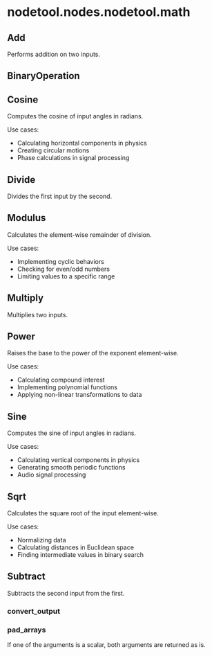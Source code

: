# nodetool.nodes.nodetool.math

## Add

Performs addition on two inputs.

## BinaryOperation

## Cosine

Computes the cosine of input angles in radians.

Use cases:
- Calculating horizontal components in physics
- Creating circular motions
- Phase calculations in signal processing

## Divide

Divides the first input by the second.

## Modulus

Calculates the element-wise remainder of division.

Use cases:
- Implementing cyclic behaviors
- Checking for even/odd numbers
- Limiting values to a specific range

## Multiply

Multiplies two inputs.

## Power

Raises the base to the power of the exponent element-wise.

Use cases:
- Calculating compound interest
- Implementing polynomial functions
- Applying non-linear transformations to data

## Sine

Computes the sine of input angles in radians.

Use cases:
- Calculating vertical components in physics
- Generating smooth periodic functions
- Audio signal processing

## Sqrt

Calculates the square root of the input element-wise.

Use cases:
- Normalizing data
- Calculating distances in Euclidean space
- Finding intermediate values in binary search

## Subtract

Subtracts the second input from the first.

### convert_output

### pad_arrays

If one of the arguments is a scalar, both arguments are returned as is.

